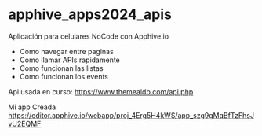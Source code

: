 # apphive_apps2024_apis
Aplicación para celulares NoCode con Apphive.io

- Como navegar entre paginas
- Como llamar APIs rapidamente
- Como funcionan las listas
- Como funcionan los events

Api usada en curso: https://www.themealdb.com/api.php

Mi app Creada
https://editor.apphive.io/webapp/proj_4Erg5H4kWS/app_szg9gMqBfTzFhsJvU2EQMF
